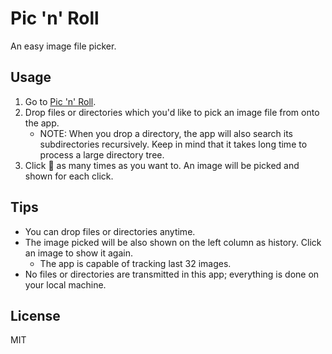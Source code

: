 # Pic 'n' Roll

An easy image file picker.

## Usage

  1. Go to [Pic 'n' Roll](https://keyfox.github.io/pic-n-roll/).
  1. Drop files or directories which you'd like to pick an image file from onto the app.
     - NOTE: When you drop a directory, the app will also search its subdirectories recursively.
     Keep in mind that it takes long time to process a large directory tree.
  1. Click 🎲 as many times as you want to. An image will be picked and shown for each click.

## Tips

  - You can drop files or directories anytime.
  - The image picked will be also shown on the left column as history.
    Click an image to show it again.
    - The app is capable of tracking last 32 images.
  - No files or directories are transmitted in this app;
    everything is done on your local machine.

## License

MIT
